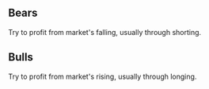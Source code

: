 
## Bears
Try to profit from market's falling, usually through shorting.

## Bulls
Try to profit from market's rising, usually through longing.

